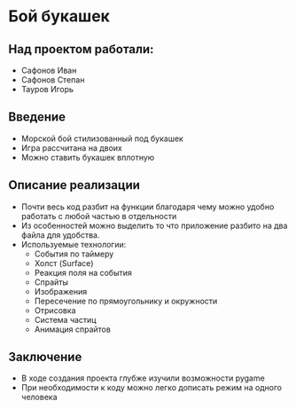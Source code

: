 # Бой букашек

## Над проектом работали:
- Сафонов Иван
- Сафонов Степан
- Тауров Игорь

## Введение
- Морской бой стилизованный под букашек
- Игра рассчитана на двоих
- Можно ставить букашек вплотную

## Описание реализации
- Почти весь код разбит на функции благодаря чему можно удобно работать с любой частью в отдельности
- Из особенностей можно выделить то что приложение разбито на два файла для удобства.
- Используемые технологии:
  - События по таймеру
  - Холст (Surface)
  - Реакция поля на события 
  - Спрайты
  - Изображения
  - Пересечение по прямоугольнику и окружности
  - Отрисовка
  - Система частиц
  - Анимация спрайтов

## Заключение
- В ходе создания проекта глубже изучили возможности pygame
- При необходимости к коду можно легко дописать режим на одного человека
